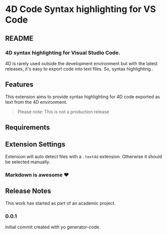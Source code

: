 # 4D Code Syntax highlighting for VS Code 
## README

### 4D syntax highlighting for Visual Studio Code. 
4D is rarely used outside the development environment but with the latest releases, it's easy to export code into text files.  So, syntax highlighting.. 

## Features
This extension aims to provide syntax highlighting for 4D code exported as text from the 4D environment.

> Please note: This is not a production release

## Requirements



## Extension Settings

Extension will auto detect files with a `.text4d` extension. Otherwise it should be selected manually.

### Markdown is awesome :heart:

## Release Notes

This work has started as part of an academic project. 

### 0.0.1

Initial commit created with yo generator-code. 

